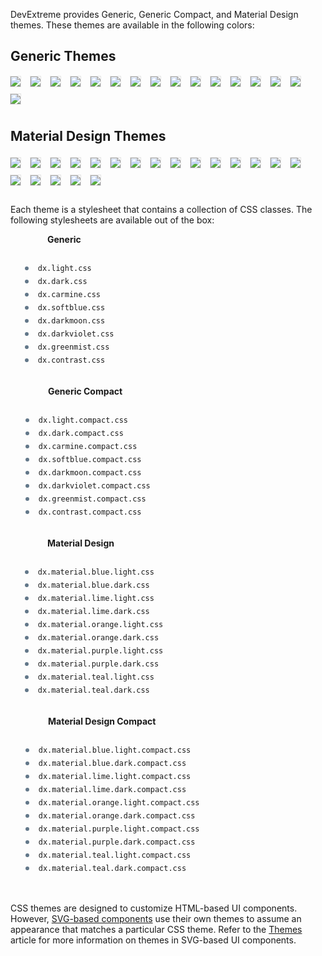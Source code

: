 DevExtreme provides Generic, Generic Compact, and Material Design themes. These themes are available in the following colors:

## Generic Themes

<div id="generic-themes" class="theme-images">
    <div>
        <p>Light</p>
        <img src="/images/themes/generic-light.png" />
    </div>
    <div>
        <p>Light Compact</p>
        <img src="/images/themes/generic-light-compact.png" />
    </div>
    <div>
        <p>Dark</p>
        <img src="/images/themes/generic-dark.png" />
    </div>
    <div>
        <p>Dark Compact</p>
        <img src="/images/themes/generic-dark-compact.png" />
    </div>
    <div>
        <p>Carmine</p>
        <img src="/images/themes/generic-carmine.png" />
    </div>
    <div>
        <p>Carmine Compact</p>
        <img src="/images/themes/generic-carmine-compact.png" />
    </div>
    <div>
        <p>Soft Blue</p>
        <img src="/images/themes/generic-softblue.png" />
    </div>
    <div>
        <p>Soft Blue Compact</p>
        <img src="/images/themes/generic-softblue-compact.png" />
    </div>
    <div>
        <p>Dark Moon</p>
        <img src="/images/themes/generic-darkmoon.png" />
    </div>
    <div>
        <p>Dark Moon Compact</p>
        <img src="/images/themes/generic-darkmoon-compact.png" />
    </div>
    <div>
        <p>Dark Violet</p>
        <img src="/images/themes/generic-darkviolet.png" />
    </div>
    <div>
        <p>Dark Violet Compact</p>
        <img src="/images/themes/generic-darkviolet-compact.png" />
    </div>
    <div>
        <p>Green Mist</p>
        <img src="/images/themes/generic-greenmist.png" />
    </div>
    <div>
        <p>Green Mist Compact</p>
        <img src="/images/themes/generic-greenmist-compact.png" />
    </div>
    <div>
        <p>Contrast</p>
        <img src="/images/themes/generic-contrast.png" />
    </div>
    <div>
        <p>Contrast Compact</p>
        <img src="/images/themes/generic-contrast-compact.png" />
    </div>
</div>

## Material Design Themes

<div id="material-themes" class="theme-images">
    <div>
        <p>Blue Light</p>
        <img src="/images/themes/material-bluelight.png" />
    </div>
    <div>
        <p>Blue Light Compact</p>
        <img src="/images/themes/material-bluelight-compact.png" />
    </div>
    <div>
        <p>Blue Dark</p>
        <img src="/images/themes/material-bluedark.png" />
    </div>
    <div>
        <p>Blue Dark Compact</p>
        <img src="/images/themes/material-bluedark-compact.png" />
    </div>
    <div>
        <p>Lime Light</p>
        <img src="/images/themes/material-limelight.png" />
    </div>
    <div>
        <p>Lime Light Compact</p>
        <img src="/images/themes/material-limelight-compact.png" />
    </div>
    <div>
        <p>Lime Dark</p>
        <img src="/images/themes/material-limedark.png" />
    </div>
    <div>
        <p>Lime Dark Compact</p>
        <img src="/images/themes/material-limedark-compact.png" />
    </div>
    <div>
        <p>Orange Light</p>
        <img src="/images/themes/material-orangelight.png" />
    </div>
    <div>
        <p>Orange Light Compact</p>
        <img src="/images/themes/material-orangelight-compact.png" />
    </div>
    <div>
        <p>Orange Dark</p>
        <img src="/images/themes/material-orangedark.png" />
    </div>
    <div>
        <p>Orange Dark Compact</p>
        <img src="/images/themes/material-orangedark-compact.png" />
    </div>
    <div>
        <p>Purple Light</p>
        <img src="/images/themes/material-purplelight.png" />
    </div>
    <div>
        <p>Purple Light Compact</p>
        <img src="/images/themes/material-purplelight-compact.png" />
    </div>
    <div>
        <p>Purple Dark</p>
        <img src="/images/themes/material-purpledark.png" />
    </div>
    <div>
        <p>Purple Dark Compact</p>
        <img src="/images/themes/material-purpledark-compact.png" />
    </div>
    <div>
        <p>Teal Light</p>
        <img src="/images/themes/material-teallight.png" />
    </div>
    <div>
        <p>Teal Light Compact</p>
        <img src="/images/themes/material-teallight-compact.png" />
    </div>
    <div>
        <p>Teal Dark</p>
        <img src="/images/themes/material-tealdark.png" />
    </div>
    <div>
        <p>Teal Dark Compact</p>
        <img src="/images/themes/material-tealdark-compact.png" />
    </div>
</div>

Each theme is a stylesheet that contains a collection of CSS classes. The following stylesheets are available out of the box:

<div id="theme-files">
    <div class="first-level">
        <div class="second-level">
            <div class="header">Generic</div>
            <ul>
                <li><code>dx.light.css</code></li>
                <li><code>dx.dark.css</code></li>
                <li><code>dx.carmine.css</code></li>
                <li><code>dx.softblue.css</code></li>
                <li><code>dx.darkmoon.css</code></li>
                <li><code>dx.darkviolet.css</code></li>
                <li><code>dx.greenmist.css</code></li>
                <li><code>dx.contrast.css</code></li>
            </ul>
        </div>
        <div class="second-level">
            <div class="header">Generic Compact</div>
            <ul>
                <li><code>dx.light.compact.css</code></li>
                <li><code>dx.dark.compact.css</code></li>
                <li><code>dx.carmine.compact.css</code></li>
                <li><code>dx.softblue.compact.css</code></li>
                <li><code>dx.darkmoon.compact.css</code></li>
                <li><code>dx.darkviolet.compact.css</code></li>
                <li><code>dx.greenmist.compact.css</code></li>
                <li><code>dx.contrast.compact.css</code></li>
            </ul>
        </div>
    </div>
    <div class="first-level">
        <div class="second-level">
            <div class="header">Material Design</div>
            <ul>
                <li><code>dx.material.blue.light.css</code></li>
                <li><code>dx.material.blue.dark.css</code></li>
                <li><code>dx.material.lime.light.css</code></li>
                <li><code>dx.material.lime.dark.css</code></li>
                <li><code>dx.material.orange.light.css</code></li>
                <li><code>dx.material.orange.dark.css</code></li>
                <li><code>dx.material.purple.light.css</code></li>
                <li><code>dx.material.purple.dark.css</code></li>
                <li><code>dx.material.teal.light.css</code></li>
                <li><code>dx.material.teal.dark.css</code></li>
            </ul>
        </div>
        <div class="second-level">
            <div class="header">Material Design Compact</div>
            <ul>
                <li><code>dx.material.blue.light.compact.css</code></li>
                <li><code>dx.material.blue.dark.compact.css</code></li>
                <li><code>dx.material.lime.light.compact.css</code></li>
                <li><code>dx.material.lime.dark.compact.css</code></li>
                <li><code>dx.material.orange.light.compact.css</code></li>
                <li><code>dx.material.orange.dark.compact.css</code></li>
                <li><code>dx.material.purple.light.compact.css</code></li>
                <li><code>dx.material.purple.dark.compact.css</code></li>
                <li><code>dx.material.teal.light.compact.css</code></li>
                <li><code>dx.material.teal.dark.compact.css</code></li>
            </ul>
        </div>
    </div>    
</div>

CSS themes are designed to customize HTML-based UI components. However, [SVG-based components](/concepts/60%20Themes%20and%20Styles/00%20HTML-%20and%20SVG-Based%20Widgets.md '/Documentation/Guide/Themes_and_Styles/HTML-_and_SVG-Based_Widgets/') use their own themes to assume an appearance that matches a particular CSS theme. Refer to the [Themes](/concepts/60%20Themes%20and%20Styles/20%20SVG-Based%20Widgets%20Customization/15%20Themes/00%20Themes.md '/Documentation/Guide/Themes_and_Styles/SVG-Based_Widgets_Customization/#Themes') article for more information on themes in SVG-based UI components.

<style>
    #material-themes {
        margin: 20px 0;
    }
    .theme-images {
        font-size: 0;
    }
    .theme-images > div {
        display: inline-block;
        margin: 0 16px 10px 0;
    }
    .theme-images > div img {
        outline: 1px solid #e3e3e3;
    }
    .theme-images > div p {
        margin-bottom: 2px !important;
        font-family: 'OpenSansCondensedBold', 'HelveticaNeue-CondensedBold', Helvetica, 'Arial Narrow', Calibri, Arial, 'Lucida Grande', sans-serift;
        color: #627789 !important;
    }
    .first-level {
        display: inline-block;
        overflow: hidden;
    }
    .second-level {
        display: inline-block;
        vertical-align: top;
        min-width: 330px;
        margin: 0 0 20px -1px;
    }
    .second-level .header {
        padding: 0 0 10px 60px;
        font-weight: bold;
    }
    .second-level li {
        list-style-type: none;
        padding-top: 4px;
    }
    .second-level li:before {
        color: #627789;
        content: "";
        border-radius: 3px;
        border: 3px solid #627789;
        display: inline-block;
        margin-right: 15px;
        vertical-align: middle;
    }
    .second-level:last-child {
        border-left: 1px solid #e6e6e6;
    }
</style>
